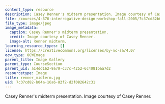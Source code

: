 ```yaml
---
content_type: resource
description: Casey Renner's midterm presentation. Image courtesy of Casey Renner.
file: /courses/4-370-interrogative-design-workshop-fall-2005/7c37cd82b04a16a682f2d2f082642c31_renner_midterm.jpg
file_type: image/jpeg
image_metadata:
  caption: Casey Renner's midterm presentation.
  credit: Image courtesy of Casey Renner.
  image-alt: Renner midterm.
learning_resource_types: []
license: https://creativecommons.org/licenses/by-nc-sa/4.0/
ocw_type: OCWImage
parent_title: Image Gallery
parent_type: CourseSection
parent_uid: a14dd162-9a70-c37c-4252-6c4081baa7d2
resourcetype: Image
title: renner_midterm.jpg
uid: 7c37cd82-b04a-16a6-82f2-d2f082642c31
---
```

Casey Renner's midterm presentation. Image courtesy of Casey Renner.